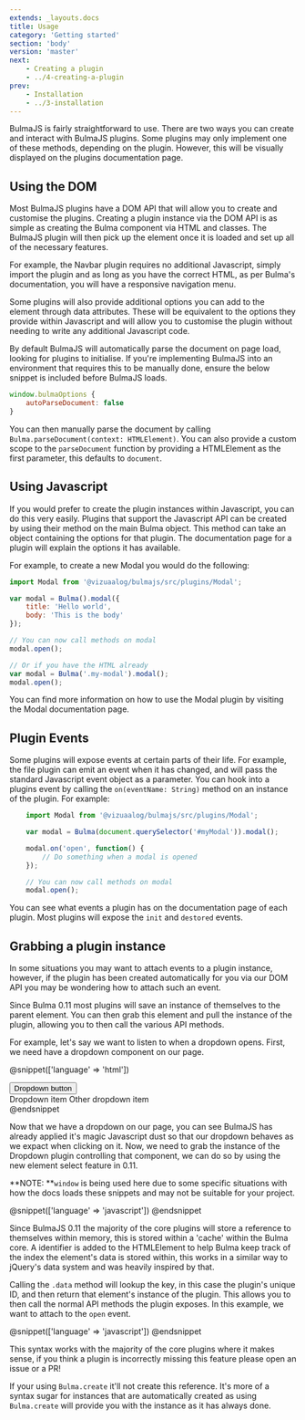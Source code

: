 ```yaml
---
extends: _layouts.docs
title: Usage
category: 'Getting started'
section: 'body'
version: 'master'
next:
    - Creating a plugin
    - ../4-creating-a-plugin
prev:
    - Installation
    - ../3-installation
---
```


BulmaJS is fairly straightforward to use. There are two ways you can create and interact with BulmaJS plugins. Some plugins may only implement one of these methods, depending on the plugin. However, this will be visually displayed on the plugins documentation page.

## Using the DOM
Most BulmaJS plugins have a DOM API that will allow you to create and customise the plugins. Creating a plugin instance via the DOM API is as simple as creating the Bulma component via HTML and classes. The BulmaJS plugin will then pick up the element once it is loaded and set up all of the necessary features.

For example, the Navbar plugin requires no additional Javascript, simply import the plugin and as long as you have the correct HTML, as per Bulma's documentation, you will have a responsive navigation menu.

Some plugins will also provide additional options you can add to the element through data attributes. These will be equivalent to the options they provide within Javascript and will allow you to customise the plugin without needing to write any additional Javascript code.


By default BulmaJS will automatically parse the document on page load, looking for plugins to initialise. If you're implementing BulmaJS into an environment that requires this to be manually done, ensure the below snippet is included before BulmaJS loads.

```javascript
window.bulmaOptions {
    autoParseDocument: false
}
```

You can then manually parse the document by calling `Bulma.parseDocument(context: HTMLElement)`. You can also provide a custom scope to the `parseDocument` function by providing a HTMLElement as the first parameter, this defaults to `document`.

## Using Javascript
If you would prefer to create the plugin instances within Javascript, you can do this very easily. Plugins that support the Javascript API can be created by using their method on the main Bulma object. This method can take an object containing the options for that plugin. The documentation page for a plugin will explain the options it has available.

For example, to create a new Modal you would do the following:

```javascript
import Modal from '@vizuaalog/bulmajs/src/plugins/Modal';

var modal = Bulma().modal({
    title: 'Hello world',
    body: 'This is the body'
});

// You can now call methods on modal
modal.open();

// Or if you have the HTML already
var modal = Bulma('.my-modal').modal();
modal.open();
```

You can find more information on how to use the Modal plugin by visiting the Modal documentation page.

## Plugin Events
Some plugins will expose events at certain parts of their life. For example, the file plugin can emit an event when it has changed, and will pass the standard Javascript event object as a parameter. You can hook into a plugins event by calling the `on(eventName: String)` method on an instance of the plugin. For example:

```javascript
    import Modal from '@vizuaalog/bulmajs/src/plugins/Modal';

    var modal = Bulma(document.querySelector('#myModal')).modal();

    modal.on('open', function() {
        // Do something when a modal is opened
    });

    // You can now call methods on modal
    modal.open();
```

You can see what events a plugin has on the documentation page of each plugin. Most plugins will expose the `init` and `destored` events.

## Grabbing a plugin instance
In some situations you may want to attach events to a plugin instance, however, if the plugin has been created automatically for you via our DOM API you may be wondering how to attach such an event.

Since Bulma 0.11 most plugins will save an instance of themselves to the parent element. You can then grab this element and pull the instance of the plugin, allowing you to then call the various API methods.

For example, let's say we want to listen to when a dropdown opens. First, we need have a dropdown component on our page.

@snippet(['language' => 'html'])
<div class="dropdown" id="grabbing-plugin-instance-example">
    <div class="dropdown-trigger">
        <button class="button" aria-haspopup="true" aria-controls="dropdown-menu">
        <span>Dropdown button</span>
        <span class="icon is-small">
            <i class="fas fa-angle-down" aria-hidden="true"></i>
        </span>
        </button>
    </div>
    <div class="dropdown-menu" id="dropdown-menu" role="menu">
        <div class="dropdown-content">
            <a class="dropdown-item">Dropdown item</a>
            <a class="dropdown-item">Other dropdown item</a>
        </div>
    </div>
</div>
@endsnippet

Now that we have a dropdown on our page, you can see BulmaJS has already applied it's magic Javascript dust so that our dropdown behaves as we expact when clicking on it. Now, we need to grab the instance of the Dropdown plugin controlling that component, we can do so by using the new element select feature in 0.11.

**NOTE: **`window` is being used here due to some specific situations with how the docs loads these snippets and may not be suitable for your project.

@snippet(['language' => 'javascript'])
    <script>
        window.addLoadScript(function() {
            //start
            window.dropdown = Bulma('#grabbing-plugin-instance-example').data('dropdown');
            //end
        });
    </script>
@endsnippet

Since BulmaJS 0.11 the majority of the core plugins will store a reference to themselves within memory, this is stored within a 'cache' within the Bulma core. A identifier is added to the HTMLElement to help Bulma keep track of the index the element's data is stored within, this works in a similar way to jQuery's data system and was heavily inspired by that.

Calling the `.data` method will lookup the key, in this case the plugin's unique ID, and then return that element's instance of the plugin. This allows you to then call the normal API methods the plugin exposes. In this example, we want to attach to the `open` event.

@snippet(['language' => 'javascript'])
    <script>
        window.addLoadScript(function() {
            //start
            window.dropdown.on('open', function() {
                alert('Magic!');
            });
            //end
        });
    </script>
@endsnippet

This syntax works with the majority of the core plugins where it makes sense, if you think a plugin is incorrectly missing this feature please open an issue or a PR!

If your using `Bulma.create` it'll not create this reference. It's more of a syntax sugar for instances that are automatically created as using `Bulma.create` will provide you with the instance as it has always done.